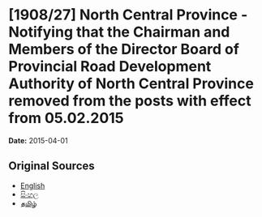 # [1908/27] North Central Province - Notifying that the Chairman and Members of the Director Board of Provincial Road Development Authority of North Central Province removed from the posts with effect from 05.02.2015

**Date:** 2015-04-01

## Original Sources

- [English](https://documents.gov.lk/view/extra-gazettes/2015/4/1908-27_E.pdf)
- [සිංහල](https://documents.gov.lk/view/extra-gazettes/2015/4/1908-27_S.pdf)
- [தமிழ்](https://documents.gov.lk/view/extra-gazettes/2015/4/1908-27_T.pdf)
